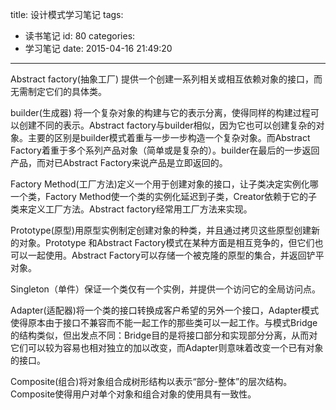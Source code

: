title: 设计模式学习笔记
tags:
  - 读书笔记
id: 80
categories:
  - 学习笔记
date: 2015-04-16 21:49:20
---

Abstract factory(抽象工厂) 提供一个创建一系列相关或相互依赖对象的接口，而无需制定它们的具体类。

builder(生成器) 将一个复杂对象的构建与它的表示分离，使得同样的构建过程可以创建不同的表示。Abstract factory与builder相似，因为它也可以创建复杂的对象。主要的区别是builder模式着重与一步一步构造一个复杂对象。而Abstract Factory着重于多个系列产品对象（简单或是复杂的）。builder在最后的一步返回产品，而对已Abstract Factory来说产品是立即返回的。<!--more-->

Factory Method(工厂方法)定义一个用于创建对象的接口，让子类决定实例化哪一个类，Factory Method使一个类的实例化延迟到子类，Creator依赖于它的子类来定义工厂方法。Abstract factory经常用工厂方法来实现。

Prototype(原型)用原型实例制定创建对象的种类，并且通过拷贝这些原型创建新的对象。Prototype 和Abstract Factory模式在某种方面是相互竞争的，但它们也可以一起使用。Abstract Factory可以存储一个被克隆的原型的集合，并返回铲平对象。

Singleton（单件）保证一个类仅有一个实例，并提供一个访问它的全局访问点。

Adapter(适配器)将一个类的接口转换成客户希望的另外一个接口，Adapter模式使得原本由于接口不兼容而不能一起工作的那些类可以一起工作。与模式Bridge的结构类似，但出发点不同：Bridge目的是将接口部分和实现部分分离，从而对它们可以较为容易也相对独立的加以改变，而Adapter则意味着改变一个已有对象的接口。

Composite(组合)将对象组合成树形结构以表示“部分-整体”的层次结构。Composite使得用户对单个对象和组合对象的使用具有一致性。